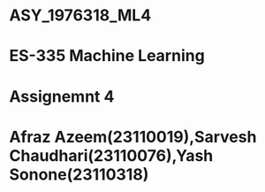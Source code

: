 # ASY_1976318_ML4
# ES-335 Machine Learning
# Assignemnt 4
# Afraz Azeem(23110019),Sarvesh Chaudhari(23110076),Yash Sonone(23110318)
